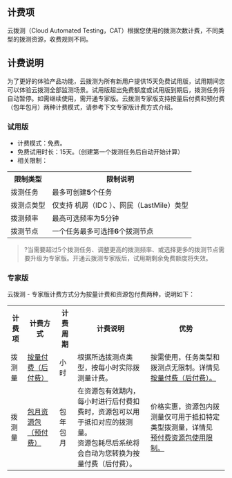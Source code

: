 ## 计费项

云拨测（Cloud Automated Testing，CAT）根据您使用的拨测次数计费，不同类型的拨测资源，收费规则不同。

## 计费说明
为了更好的体验产品功能，云拨测为所有新用户提供15天免费试用版，试用期间您可以体验云拨测全部监测场景。试用版超出免费额度或试用版到期后，拨测任务将自动暂停。如需继续使用，需开通专家版。云拨测专家版支持按量后付费和预付费（包年包月）两种计费模式，请参考下文专家版计费方式介绍。

### 试用版
- 计费模式：免费。
- 免费试用时长：15天。（创建第一个拨测任务后自动开始计算）
- 相关限制：
<table>
			<tr>
					<th> 限制类型</th>
					<th> 限制说明</th>
			</tr>
	<tr>
			<td> 拨测任务</td>
			<td> 最多可创建<b>5</b>个任务</td>
	</tr>
	<tr>
			<td> 拨测点类型</td>
			<td> 仅支持 机房（IDC ）、网民（LastMile）类型</td>
	</tr>
	<tr>
			<td> 拨测频率</td>
			<td> 最高可选频率为<b>5</b>分钟</td>
	</tr>
	<tr>
			<td> 拨测节点</td>
			<td> 一个任务最多可选择<b>6</b>个拨测节点</td>
	</tr>
</table>

>?当需要超过5个拨测任务、调整更高的拨测频率、或选择更多的拨测节点需要升级为专家版。开通云拨测专家版后，试用期剩余免费额度将失效。

### 专家版
云拨测 - 专家版计费方式分为按量计费和资源包付费两种，说明如下：
<table>
   <tr>
      <th>计费项</th>
      <th>计费方式</th>
      <th>计费周期</th>
      <th>计费说明</th>
      <th>优势</th>
   </tr>
   <tr>
      <td>拨测量</td>
     <td><a href="https://cloud.tencent.com/document/product/280/70806">按量付费（后付费）</a></td>
      <td>小时</td>
      <td>根据所选拨测点类型，按每小时实际拨测量计费。</td>
      <td>按需使用，任务类型和拨测点无限制。详情见 <a href="https://cloud.tencent.com/document/product/280/70806">按量付费（后付费）。</a></td>
   </tr>
      <td>拨测量</td>
			<td><a href="https://cloud.tencent.com/document/product/280/70805">包月资源包（预付费）</a></td>
      <td>包年包月</td>
      <td>在资源包有效期内，每小时进行后付费扣费时，资源包可以用于抵扣对应的拨测量。<br>资源包耗尽后系统将会自动为您转换为按量付费（后付费）。</td>
      <td> 价格实惠，资源包内拨测量仅可用于抵扣特定类型拨测量，详情见 <a href="https://cloud.tencent.com/document/product/280/70805">预付费资源包使用限制。</a></td>
   </tr>
</table>
